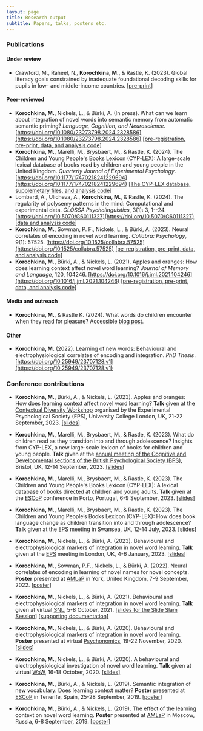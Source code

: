 ```yaml
---
layout: page
title: Research output
subtitle: Papers, talks, posters etc.
---
```


### Publications

#### Under review

* Crawford, M., Raheel, N., **Korochkina, M.**, & Rastle, K. (2023). Global literacy goals constrained by inadequate foundational decoding skills for pupils in low- and middle-income countries. [[pre-print]](https://psyarxiv.com/2qxm9/) 

#### Peer-reviewed

* **Korochkina, M.**, Nickels, L., & Bürki, A. (In press). What can we learn about integration of novel words into semantic memory from automatic semantic priming? *Language, Cognition, and Neuroscience*. [https://doi.org/10.1080/23273798.2024.2328586](https://doi.org/10.1080/23273798.2024.2328586) [[pre-registration, pre-print, data, and analysis code]](https://osf.io/ycukn/)
* **Korochkina, M.**, Marelli, M., Brysbaert, M., & Rastle, K. (2024). The Children and Young People's Books Lexicon (CYP-LEX): A large-scale lexical database of books read by children and young people in the United Kingdom. *Quarterly Journal of Experimental Psychology*. [https://doi.org/10.1177/17470218241229694](https://doi.org/10.1177/17470218241229694) [[The CYP-LEX database, supplemetary files, and analysis code]](https://doi.org/10.17605/OSF.IO/SQU49)
* Lombard, A., Ulicheva, A., **Korochkina, M.**, & Rastle, K. (2024). The regularity of polysemy patterns in the mind: Computational and experimental data. *GLOSSA Psycholinguistics*, 3(1): 3, 1--24. [https://doi.org/10.5070/G60111327](https://doi.org/10.5070/G60111327) [[data and analysis code]](https://osf.io/uhy75/)
* **Korochkina, M.**, Sowman, P. F., Nickels, L., & Bürki, A. (2023). Neural correlates of encoding in novel word learning. *Collabra: Psychology*, 9(1): 57525. [https://doi.org/10.1525/collabra.57525](https://doi.org/10.1525/collabra.57525) [[pe-registration, pre-print, data, and analysis code]](https://osf.io/mg4kr/)
* **Korochkina, M.**, Bürki, A., & Nickels, L. (2021). Apples and oranges: How does learning context affect novel word learning? *Journal of Memory and Language*, 120, 104246. [https://doi.org/10.1016/j.jml.2021.104246](https://doi.org/10.1016/j.jml.2021.104246) [[pre-registration, pre-print, data, and analysis code]](https://osf.io/g7ftz/)

#### Media and outreach

* **Korochkina, M.**, & Rastle K. (2024). What words do children encounter when they read for pleasure? Accessible [blog post](https://www.rastlelab.com/post/what-words-do-children-encounter-when-they-read-for-pleasure).  

#### Other

* **Korochkina, M.** (2022). Learning of new words: Behavioural and electrophysiological correlates of encoding and integration. *PhD Thesis*. [https://doi.org/10.25949/23707128.v1](https://doi.org/10.25949/23707128.v1)

### Conference contributions

* **Korochkina, M.**, Bürki, A., & Nickels, L. (2023). Apples and oranges: How does learning context affect novel word learning? **Talk** given at the [Contextual Diversity Workshop](https://sites.google.com/view/contextual-diversity-workshop/programme-and-information) organised by the Experimental Psychological Society (EPS), University College London, UK, 21-22 September, 2023. [[slides]](/talks/cd_workshop_korochkina.pdf)

* **Korochkina, M.**, Marelli, M., Brysbaert, M., & Rastle, K. (2023). What do children read as they transition into and through adolescence? Insights from CYP-LEX, a new large-scale
lexicon of books for children and young people. **Talk** given at the [annual meeting of the Cognitive and Developmental sections of the British Psychological Society (BPS)](https://cogdev2023.org.uk/), Bristol, UK, 12-14 September, 2023. [[slides]](/talks/bps2023_slides.pdf)

* **Korochkina, M.**, Marelli, M., Brysbaert, M., & Rastle, K. (2023). The Children and Young People's Books Lexicon
(CYP-LEX): A lexical database of books directed at children and young adults. **Talk** given at the [ESCoP](https://escop2023.org/) conference in Porto, Portugal, 6-9 September, 2023. [[slides]](/talks/Korochkina_et_al_ESCoP2023.pdf)

* **Korochkina, M.**, Marelli, M., Brysbaert, M., & Rastle, K. (2023). The Children and Young People’s Books Lexicon (CYP-LEX): How does book language change as children transition into and through adolescence? **Talk** given at the [EPS](https://eps.ac.uk/) meeting in Swansea, UK, 12-14 July, 2023. [[slides]](/talks/slides_eps_july2023.pdf)

* **Korochkina, M.**, Nickels, L., & Bürki, A. (2023). Behavioural and electrophysiological markers of integration in novel word learning. **Talk** given at the [EPS](https://eps.ac.uk/) meeting in London, UK, 4-6 January, 2023. [[slides]](/talks/EPS23_talk.pdf)

* **Korochkina, M.**, Sowman, P.F., Nickels, L., & Bürki, A. (2022). Neural correlates of encoding in learning of novel names for novel concepts. **Poster** presented at [AMLaP](https://amlap2022.york.ac.uk/) in York, United Kingdom, 7-9 September, 2022. [[poster]](/posters/korochkina_et_al_amlap2022_poster.pdf)

* **Korochkina, M.**, Nickels, L., & Bürki, A. (2021). Behavioural and electrophysiological markers of integration in novel word learning. **Talk** given at virtual [SNL](https://2021.neurolang.org/), 5-8 October, 2021. [[slides for the Slide Slam Session]](/posters/SNL2021_E4_Korochkina.pdf) [[supporting documentation]](/posters/SNL2021_E4_KorochkinaNickelsB%C3%BCrki_supporting_documentation.pdf)

* **Korochkina, M.**, Nickels, L., & Bürki, A. (2020). Behavioural and electrophysiological markers of integration in novel word learning. **Poster** presented at virtual [Psychonomics](https://www.psychonomic.org/general/custom.asp?page=2020annualmeeting), 19-22 November, 2020. [[slides]](/posters/Psynom20_Korochkina_Nickels_Buerki_ID_2235.pdf)

* **Korochkina, M.**, Nickels, L., & Bürki, A. (2020). A behavioural and electrophysiological investigation of novel word learning. **Talk** given at virtual [WoW](http://wordsintheworld.ca/wow-conference-2020/), 16-18 October, 2020. [[slides]](/talks/wow2020_talk22_korochkina_nickels_buerki.pdf) 

* **Korochkina, M.**, Bürki, A., & Nickels, L. (2019). Semantic integration of new vocabulary: Does learning context matter? **Poster** presented at [ESCoP](https://escop2019.webs.ull.es/) in Tenerife, Spain, 25-28 September, 2019. [[poster]](/posters/poster_escop2019_mkorochkina.pdf) 

* **Korochkina, M.**, Bürki, A., & Nickels, L. (2019). The effect of the learning context on novel word learning. **Poster** presented at [AMLaP](https://neuro.hse.ru/amlap2019/) in Moscow, Russia, 6-8 September, 2019. [[poster]](/posters/poster_amlap2019_mkorochkina.pdf)
